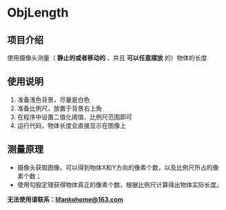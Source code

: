 # ObjLength

## 项目介绍
使用摄像头测量（ **静止的或者移动的** 、并且 **可以任意摆放** 的）物体的长度

## 使用说明
1. 准备浅色背景，尽量是白色
2. 准备比例尺，放置于背景右上角
3. 在程序中设置二值化阈值、比例尺范围即可
4. 运行代码，物体长度会直接显示在图像上

## 测量原理
 + 摄像头获取图像，可以得到物体X和Y方向的像素个数，以及比例尺所占的像素个数；
 + 使用勾股定理获得物体真正的像素个数，根据比例尺计算得出物体实际长度。

**无法使用请联系：lifankohome@163.com**